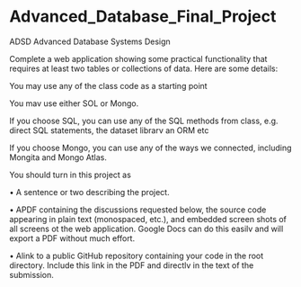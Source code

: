 # Advanced_Database_Final_Project
ADSD
Advanced Database Systems Design

Complete a web application showing some practical functionality that requires at least two tables or collections of data. Here are some details:

You may use any of the class code as a starting point

You mav use either SOL or Mongo.

If you choose SQL, you can use any of the SQL methods from class, e.g. direct SQL statements, the dataset librarv an ORM etc

If you choose Mongo, you can use any of the ways we connected, including Mongita and Mongo Atlas.

You should turn in this project as

• A sentence or two describing the project.

• APDF containing the discussions requested below, the source code appearing in plain text (monospaced, etc.), and embedded screen shots of all screens ot the web application. Google Docs can do this easilv and will export a PDF without much effort.

• Alink to a public GitHub repository containing your code in the root directory. Include this link in the PDF and directlv in the text of the submission.
